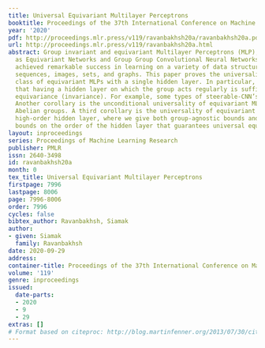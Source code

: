 ```yaml
---
title: Universal Equivariant Multilayer Perceptrons
booktitle: Proceedings of the 37th International Conference on Machine Learning
year: '2020'
pdf: http://proceedings.mlr.press/v119/ravanbakhsh20a/ravanbakhsh20a.pdf
url: http://proceedings.mlr.press/v119/ravanbakhsh20a.html
abstract: Group invariant and equivariant Multilayer Perceptrons (MLP), also known
  as Equivariant Networks and Group Group Convolutional Neural Networks (G-CNN) have
  achieved remarkable success in learning on a variety of data structures, such as
  sequences, images, sets, and graphs. This paper proves the universality of a broad
  class of equivariant MLPs with a single hidden layer. In particular, it is shown
  that having a hidden layer on which the group acts regularly is sufficient for universal
  equivariance (invariance). For example, some types of steerable-CNN’s become universal.
  Another corollary is the unconditional universality of equivariant MLPs for all
  Abelian groups. A third corollary is the universality of equivariant MLPs with a
  high-order hidden layer, where we give both group-agnostic bounds and group-specific
  bounds on the order of the hidden layer that guarantees universal equivariance.
layout: inproceedings
series: Proceedings of Machine Learning Research
publisher: PMLR
issn: 2640-3498
id: ravanbakhsh20a
month: 0
tex_title: Universal Equivariant Multilayer Perceptrons
firstpage: 7996
lastpage: 8006
page: 7996-8006
order: 7996
cycles: false
bibtex_author: Ravanbakhsh, Siamak
author:
- given: Siamak
  family: Ravanbakhsh
date: 2020-09-29
address: 
container-title: Proceedings of the 37th International Conference on Machine Learning
volume: '119'
genre: inproceedings
issued:
  date-parts:
  - 2020
  - 9
  - 29
extras: []
# Format based on citeproc: http://blog.martinfenner.org/2013/07/30/citeproc-yaml-for-bibliographies/
---
```

